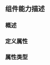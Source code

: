 <!-- START doctoc generated TOC please keep comment here to allow auto update -->
<!-- DON'T EDIT THIS SECTION, INSTEAD RE-RUN doctoc TO UPDATE -->
## 组件能力描述


[^-^]:
    注释的写法
[comment]: <> ( 注释的写法 )
[//]: <> ( 注释的写法 )

[//]: <> (
    "有道生成Markdown目录方法：[toc]
    全局安装doctoc插件:
    npm i doctoc -g //install 简写 i
    假如你的markdown文件在work/demo.md文件下，
    只需要cd work 切换到当前文件目录下，执行
    doctoc demo.md文件，即可在文档中自动生成目录。")


<font size=4>

#### 概述
#### 定义属性
#### 属性类型




